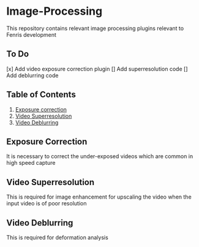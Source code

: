 # Image-Processing
This repository contains relevant image processing plugins relevant to Fenris development

## To Do
[x] Add video exposure correction plugin
[] Add superresolution code
[] Add deblurring code

## Table of Contents

1. [Exposure correction](#exp_correction)
2. [Video Superresolution](#vid-superres)
3. [Video Deblurring](#deblur)

## Exposure Correction<a name="exp_correction"></a>
It is necessary to correct the under-exposed videos which are common in high speed capture

## Video Superresolution<a name="vid-superres"></a>
This is required for image enhancement for upscaling the video when the input video is of poor resolution

## Video Deblurring<a name="deblur"></a>
This is required for deformation analysis
